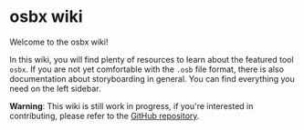 # osbx wiki

Welcome to the osbx wiki!

In this wiki, you will find plenty of resources to learn about the featured
tool `osbx`. If you are not yet comfortable with the `.osb` file format,
there is also documentation about storyboarding in general. You can find
everything you need on the left sidebar.

**Warning**: This wiki is still work in progress, if you're
interested in contributing, please refer to the [GitHub
repository](https://github.com/osbx/wiki/).
